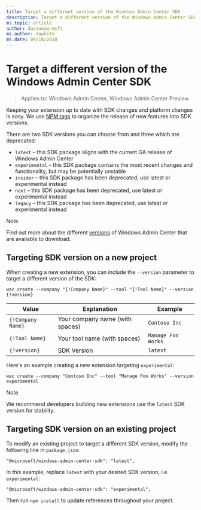 ```yaml
---
title: Target a different version of the Windows Admin Center SDK
description: Target a different version of the Windows Admin Center SDK (Project Honolulu)
ms.topic: article
author: davannaw-msft
ms.author: dawhite
ms.date: 09/18/2018
---
```


# Target a different version of the Windows Admin Center SDK

>Applies to: Windows Admin Center, Windows Admin Center Preview

Keeping your extension up to date with SDK changes and platform changes is easy.  We use [NPM tags](https://www.npmjs.com/package/@microsoft/windows-admin-center-sdk?activeTab=versions) to organize the release of new features into SDK versions.

There are two SDK versions you can choose from and three which are deprecated:

* ```latest``` – this SDK package aligns with the current GA release of Windows Admin Center
* ```experimental``` – this SDK package contains the most recent changes and functionality, but may be potentially unstable
* ```insider``` –  this SDK package has been deprecated, use latest or experimental instead
* ```next``` – this SDK package has been deprecated, use latest or experimental instead
* ```legacy``` – this SDK package has been deprecated, use latest or experimental instead

> [!NOTE]
> Find out more about the different [versions](../overview.md) of Windows Admin Center that are available to download.

## Targeting SDK version on a new project

When creating a new extension, you can include the ```--version``` parameter to target a different version of the SDK:

```
wac create --company "{!Company Name}" --tool "{!Tool Name}" --version {!version}
```

| Value | Explanation | Example |
| ----- | ----------- | ------- |
| ```{!Company Name}``` | Your company name (with spaces) | ```Contoso Inc``` |
| ```{!Tool Name}``` | Your tool name (with spaces) | ```Manage Foo Works``` |
| ```{!version}``` | SDK Version | ```latest``` |

Here's an example creating a new extension targeting ```experimental```:

```
wac create --company "Contoso Inc" --tool "Manage Foo Works" --version experimental
```

> [!NOTE]
> We recommend developers building new extensions use the ```latest``` SDK version for stability.

## Targeting SDK version on an existing project

To modify an existing project to target a different SDK version, modify the following line in ```package.json```:

```
"@microsoft/windows-admin-center-sdk": "latest",
```
In this example, replace ```latest``` with your desired SDK version, i.e. ```experimental```:

```
"@microsoft/windows-admin-center-sdk": "experimental",
```

Then run ```npm install``` to update references throughout your project.

